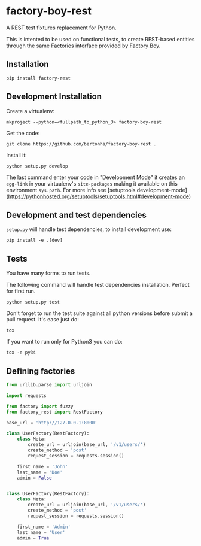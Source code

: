 factory-boy-rest
=================

A REST test fixtures replacement for Python.

This is intented to be used on functional tests, to create REST-based entities
through the same [Factories][#factories] interface provided by
[Factory Boy][#factory_boy].

[#factories]: http://factoryboy.readthedocs.org/en/latest/reference.html#the-factory-class
[#factory_boy]: https://github.com/rbarrois/factory_boy

Installation
------------

```
pip install factory-rest
```


Development Installation
------------------------

Create a virtualenv:

```
mkproject --python=<fullpath_to_python_3> factory-boy-rest
```

Get the code:

```
git clone https://github.com/bertonha/factory-boy-rest .
```

Install it:

```
python setup.py develop
```

The last command enter your code in "Development Mode" it creates an
`egg-link` in your virtualenv's `site-packages` making it available
on this environment `sys.path`. For more info see [setuptools development-mode]
(https://pythonhosted.org/setuptools/setuptools.html#development-mode)


Development and test dependencies
---------------------------------

`setup.py` will handle test dependencies, to install development use:

```
pip install -e .[dev]
```


Tests
-----

You have many forms to run tests.

The following command will handle test dependencies installation. Perfect for
first run.

```
python setup.py test
```

Don't forget to run the test suite against all python versions before submit a
pull request. It's ease just do:

```
tox
```

If you want to run only for Python3 you can do:

```
tox -e py34
```


Defining factories
------------------

```python
from urllib.parse import urljoin

import requests

from factory import fuzzy
from factory_rest import RestFactory

base_url = 'http://127.0.0.1:8000'

class UserFactory(RestFactory):
    class Meta:
        create_url = urljoin(base_url, '/v1/users/')
        create_method = 'post'
        request_session = requests.session()

    first_name = 'John'
    last_name = 'Doe'
    admin = False


class UserFactory(RestFactory):
    class Meta:
        create_url = urljoin(base_url, '/v1/users/')
        create_method = 'post'
        request_session = requests.session()

    first_name = 'Admin'
    last_name = 'User'
    admin = True
```
